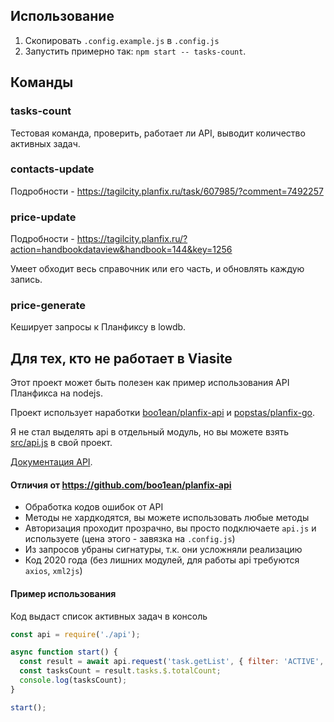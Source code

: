 ## Использование
1. Скопировать `.config.example.js` в `.config.js`
2. Запустить примерно так: `npm start -- tasks-count`.

## Команды

### tasks-count
Тестовая команда, проверить, работает ли API, выводит количество активных задач.

### contacts-update
Подробности - https://tagilcity.planfix.ru/task/607985/?comment=7492257

### price-update
Подробности - https://tagilcity.planfix.ru/?action=handbookdataview&handbook=144&key=1256

Умеет обходит весь справочник или его часть, и обновлять каждую запись.

### price-generate
Кеширует запросы к Планфиксу в lowdb.

## Для тех, кто не работает в Viasite
Этот проект может быть полезен как пример использования API Планфикса на nodejs.

Проект использует наработки [boo1ean/planfix-api](https://github.com/boo1ean/planfix-api) и [popstas/planfix-go](https://github.com/popstas/planfix-go).

Я не стал выделять api в отдельный модуль, но вы можете взять [src/api.js](src/api.js) в свой проект.

[Документация API](https://planfix.ru/docs/Список_функций).

#### Отличия от https://github.com/boo1ean/planfix-api
- Обработка кодов ошибок от API
- Методы не хардкодятся, вы можете использовать любые методы
- Авторизация проходит прозрачно, вы просто подключаете `api.js` и используете (цена этого - завязка на `.config.js`)
- Из запросов убраны сигнатуры, т.к. они усложняли реализацию
- Код 2020 года (без лишних модулей, для работы api требуются `axios`, `xml2js`)

#### Пример использования
Код выдаст список активных задач в консоль
``` js
const api = require('./api');

async function start() {
  const result = await api.request('task.getList', { filter: 'ACTIVE', pageCurrent: 0 });
  const tasksCount = result.tasks.$.totalCount;
  console.log(tasksCount);
}

start();
```

